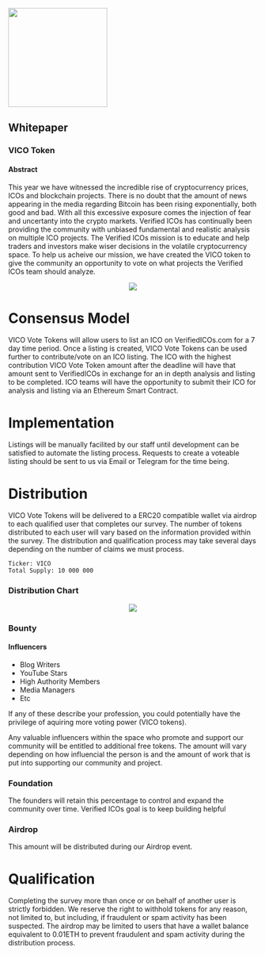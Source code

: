 <p align="left">
<img src="https://daks2k3a4ib2z.cloudfront.net/59988441ab717100012c9708/599bc5713f1ad60001cf937f_verified_icosNEW1.png" width="200px">
</p>

## Whitepaper

### VICO Token

#### Abstract

This year we have witnessed the incredible rise of cryptocurrency prices, ICOs and blockchain projects. There is no doubt that the amount of news appearing in the media regarding Bitcoin has been rising exponentially, both good and bad. With all this excessive exposure comes the injection of fear and uncertanty into the crypto markets. Verified ICOs has continually been providing the community with unbiased fundamental and realistic analysis on multiple ICO projects. The Verified ICOs mission is to educate and help traders and investors make wiser decisions in the volatile cryptocurrency space. To help us acheive our mission, we have created the VICO token to give the community an opportunity to vote on what projects the Verified ICOs team should analyze.

<p align="center">
<img src="https://i.imgur.com/L6GeRg7.png">
</p>

# Consensus Model

VICO Vote Tokens will allow users to list an ICO on VerifiedICOs.com for a 7 day time period. Once a listing is created, VICO Vote Tokens can be used further to contribute/vote on an ICO listing. The ICO with the highest contribution VICO Vote Token amount after the deadline will have that amount sent to VerifiedICOs in exchange for an in depth analysis and listing to be completed. ICO teams will have the opportunity to submit their ICO for analysis and listing via an Ethereum Smart Contract. 

# Implementation

Listings will be manually facilited by our staff until development can be satisfied to automate the listing process. Requests to create a voteable listing should be sent to us via Email or Telegram for the time being.

# Distribution

VICO Vote Tokens will be delivered to a ERC20 compatible wallet via airdrop to each qualified user that completes our survey. The number of tokens distributed to each user will vary based on the information provided within the survey. The distribution and qualification process may take several days depending on the number of claims we must process.  

````
Ticker: VICO
Total Supply: 10 000 000
````

### Distribution Chart

<p align="center">
<img src="https://i.imgur.com/YmAiz7f.png">
</p>

### Bounty

#### Influencers

 * Blog Writers
 * YouTube Stars
 * High Authority Members
 * Media Managers
 * Etc
 
If any of these describe your profession, you could potentially have the privilege of aquiring more voting power (VICO tokens).

Any valuable influencers within the space who promote and support our community will be entitled to additional free tokens. The amount will vary depending on how influencial the person is and the amount of work that is put into supporting our community and project.

### Foundation

The founders will retain this percentage to control and expand the community over time. Verified ICOs goal is to keep building helpful 

### Airdrop

This amount will be distributed during our Airdrop event.

# Qualification 

Completing the survey more than once or on behalf of another user is strictly forbidden. We reserve the right to withhold tokens for any reason, not limited to, but including, if fraudulent or spam activity has been suspected. The airdrop may be limited to users that have a wallet balance equivalent to 0.01ETH to prevent fraudulent and spam activity during the distribution process.
